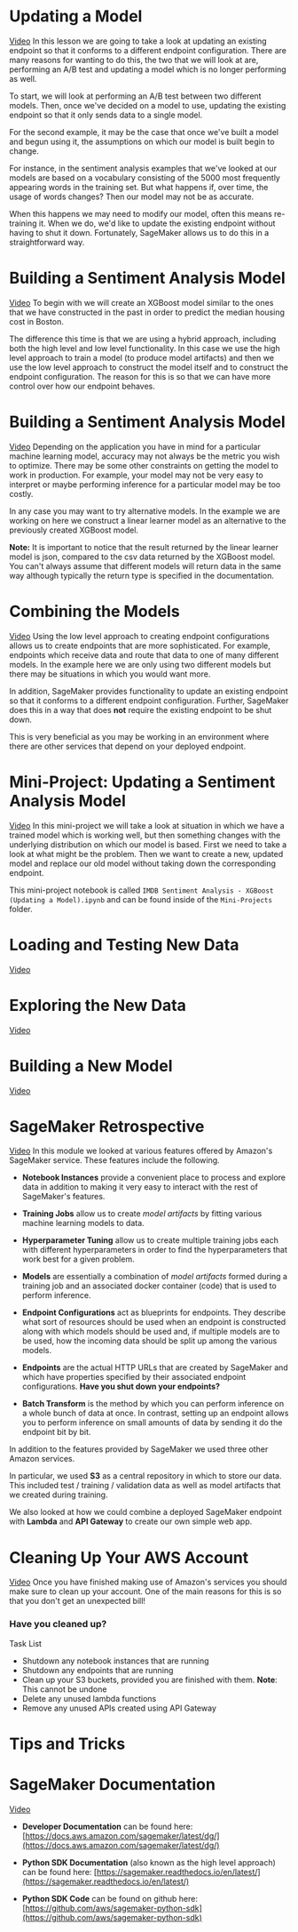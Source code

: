 # Updating a Model
[Video](https://youtu.be/7wI168JzBiU)
In this lesson we are going to take a look at updating an existing endpoint so that it conforms to a different endpoint configuration. There are many reasons for wanting to do this, the two that we will look at are, performing an A/B test and updating a model which is no longer performing as well.

To start, we will look at performing an A/B test between two different models. Then, once we've decided on a model to use, updating the existing endpoint so that it only sends data to a single model.

For the second example, it may be the case that once we've built a model and begun using it, the assumptions on which our model is built begin to change.

For instance, in the sentiment analysis examples that we've looked at our models are based on a vocabulary consisting of the 5000 most frequently appearing words in the training set. But what happens if, over time, the usage of words changes? Then our model may not be as accurate.

When this happens we may need to modify our model, often this means re-training it. When we do, we'd like to update the existing endpoint without having to shut it down. Fortunately, SageMaker allows us to do this in a straightforward way.

# Building a Sentiment Analysis Model
[Video](https://youtu.be/dwRkA0ig3uU)
To begin with we will create an XGBoost model similar to the ones that we have constructed in the past in order to predict the median housing cost in Boston.

The difference this time is that we are using a hybrid approach, including both the high level and low level functionality. In this case we use the high level approach to train a model (to produce model artifacts) and then we use the low level approach to construct the model itself and to construct the endpoint configuration. The reason for this is so that we can have more control over how our endpoint behaves.

# Building a Sentiment Analysis Model
[Video](https://youtu.be/7TdiVF6qS1k)
Depending on the application you have in mind for a particular machine learning model, accuracy may not always be the metric you wish to optimize. There may be some other constraints on getting the model to work in production. For example, your model may not be very easy to interpret or maybe performing inference for a particular model may be too costly.

In any case you may want to try alternative models. In the example we are working on here we construct a linear learner model as an alternative to the previously created XGBoost model.

**Note:** It is important to notice that the result returned by the linear learner model is json, compared to the csv data returned by the XGBoost model. You can't always assume that different models will return data in the same way although typically the return type is specified in the documentation.

# Combining the Models
[Video](https://youtu.be/OYYJerDHu0o)
Using the low level approach to creating endpoint configurations allows us to create endpoints that are more sophisticated. For example, endpoints which receive data and route that data to one of many different models. In the example here we are only using two different models but there may be situations in which you would want more.

In addition, SageMaker provides functionality to update an existing endpoint so that it conforms to a different endpoint configuration. Further, SageMaker does this in a way that does **not** require the existing endpoint to be shut down.

This is very beneficial as you may be working in an environment where there are other services that depend on your deployed endpoint.

# Mini-Project: Updating a Sentiment Analysis Model
[Video](https://youtu.be/v7dYwxuKXzI)
In this mini-project we will take a look at situation in which we have a trained model which is working well, but then something changes with the underlying distribution on which our model is based. First we need to take a look at what might be the problem. Then we want to create a new, updated model and replace our old model without taking down the corresponding endpoint.

This mini-project notebook is called `IMDB Sentiment Analysis - XGBoost (Updating a Model).ipynb` and can be found inside of the `Mini-Projects` folder.

# Loading and Testing New Data
[Video](https://youtu.be/75RxW3R6674)

# Exploring the New Data
[Video](https://youtu.be/sEBK1dmiUfE)

# Building a New Model
[Video](https://youtu.be/RUVxrKcWAsU)

# SageMaker Retrospective
[Video](https://youtu.be/Vdacqn_w-e4)
In this module we looked at various features offered by Amazon's SageMaker service. These features include the following.

- **Notebook Instances** provide a convenient place to process and explore data in addition to making it very easy to interact with the rest of SageMaker's features.

- **Training Jobs** allow us to create _model artifacts_ by fitting various machine learning models to data.

- **Hyperparameter Tuning** allow us to create multiple training jobs each with different hyperparameters in order to find the hyperparameters that work best for a given problem.

- **Models** are essentially a combination of _model artifacts_ formed during a training job and an associated docker container (code) that is used to perform inference.

- **Endpoint Configurations** act as blueprints for endpoints. They describe what sort of resources should be used when an endpoint is constructed along with which models should be used and, if multiple models are to be used, how the incoming data should be split up among the various models.

- **Endpoints** are the actual HTTP URLs that are created by SageMaker and which have properties specified by their associated endpoint configurations. **Have you shut down your endpoints?**

- **Batch Transform** is the method by which you can perform inference on a whole bunch of data at once. In contrast, setting up an endpoint allows you to perform inference on small amounts of data by sending it do the endpoint bit by bit.


In addition to the features provided by SageMaker we used three other Amazon services.

In particular, we used **S3** as a central repository in which to store our data. This included test / training / validation data as well as model artifacts that we created during training.

We also looked at how we could combine a deployed SageMaker endpoint with **Lambda** and **API Gateway** to create our own simple web app.

# Cleaning Up Your AWS Account
[Video](https://youtu.be/8z24cb3EfMc)
Once you have finished making use of Amazon's services you should make sure to clean up your account. One of the main reasons for this is so that you don't get an unexpected bill!

### Have you cleaned up?

Task List
- Shutdown any notebook instances that are running
- Shutdown any endpoints that are running
- Clean up your S3 buckets, provided you are finished with them. **Note**: This cannot be undone
- Delete any unused lambda functions
- Remove any unused APIs created using API Gateway

# Tips and Tricks

# SageMaker Documentation
[Video](https://youtu.be/ilnX9rUlV_w)
- **Developer Documentation** can be found here: [https://docs.aws.amazon.com/sagemaker/latest/dg/](https://docs.aws.amazon.com/sagemaker/latest/dg/)

- **Python SDK Documentation** (also known as the high level approach) can be found here: [https://sagemaker.readthedocs.io/en/latest/](https://sagemaker.readthedocs.io/en/latest/)

- **Python SDK Code** can be found on github here: [https://github.com/aws/sagemaker-python-sdk](https://github.com/aws/sagemaker-python-sdk)
